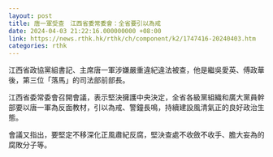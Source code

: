 ```yaml
---
layout: post
title: 唐一軍受查　江西省委常委會：全省要引以為戒
date: 2024-04-03 21:22:16.000000000 +08:00
link: https://news.rthk.hk/rthk/ch/component/k2/1747416-20240403.htm
categories: rthk
---
```


江西省政協黨組書記、主席唐一軍涉嫌嚴重違紀違法被查，他是繼吳愛英、傅政華後，第三位「落馬」的司法部前部長。

江西省委常委會召開會議，表示堅決擁護中央決定，全省各級黨組織和廣大黨員幹部要以唐一軍為反面教材，引以為戒、警鐘長鳴，持續建設風清氣正的良好政治生態。

會議又指出，要堅定不移深化正風肅紀反腐，堅決查處不收斂不收手、膽大妄為的腐敗分子等。
